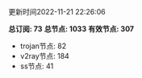 更新时间2022-11-21 22:26:06

**总订阅: 73**
**总节点: 1033**
**有效节点: 307**
- trojan节点: 82
- v2ray节点: 184
- ss节点: 41
